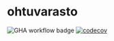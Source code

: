 # ohtuvarasto

![GHA workflow badge](https://github.com/tuovinenemma/ohtuvarasto/workflows/CI/badge.svg) [![codecov](https://codecov.io/gh/tuovinenemma/ohtuvarasto/branch/main/graph/badge.svg?token=2FNCKPOQHF)](https://codecov.io/gh/tuovinenemma/ohtuvarasto)
